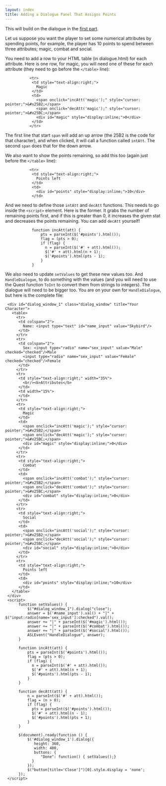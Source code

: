 ```yaml
---
layout: index
title: Adding a Dialogue Panel That Assigns Points
---
```



This will build on the dialogue in the [first part](ui-dialogue.html). 

Let us suppose you want the player to set some numerical attributes by spending points, for example, the player has 10 points to spend between three attributes; magic, combat and social.

You need to add a row to your HTML table (in dialogue.html) for each attribute. Here is one row, for magic, you will need one of these for each attribute (they need to go before the `</table>` line):

```
           <tr>
            <td style="text-align:right;">
              Magic
            </td>
            <td>
              <span onclick="incAtt('magic');" style="cursor: pointer;">&#x25B2;</span>
              <span onclick="decAtt('magic');" style="cursor: pointer;">&#x25BC;</span>
              <div id="magic" style="display:inline;">0</div>
            </td>
           </tr> 
```

The first line that start `span` will add an up arrow (the 25B2 is the code for that character), and when clicked, it will call a function called `intAtt`. The second `span` does that for the down arrow.

We also want to show the points remaining, so add this too (again just before the `</table>` line):

```
           <tr>
            <td style="text-align:right;">
              Points left
            </td>
            <td>
              <div id="points" style="display:inline;">10</div>
            </td>
```

And we need to define those `intAtt` and `decAtt` functions. This needs to go inside the `<script>` element. Here is the former. It grabs the number of remaining points first, and if this is greater than 0, it increases the given stat and decreases the points remaining. You can add `decAtt` yourself!

```
            function incAtt(att) {
                pts = parseInt($('#points').html());
                flag = (pts > 0);
                if (flag) {
                  n = parseInt($('#' + att).html());
                  $('#' + att).html(n + 1);
                  $('#points').html(pts - 1);
                }
            }
```

We also need to update `setValues` to get these new values too. And `HandleDialogue`, to do something with the values (and you will need to use the Quest function `ToInt` to convert them from strings to integers). The dialogue will need to be bigger too. You are on your own for `HandleDialogue`, but here is the complete file:

```
 <div id="dialog_window_1" class="dialog_window" title="Your Character">
   <table>
     <tr>
      <td colspan="2">
        Name: <input type="text" id="name_input" value="Skybird"/>
      </td>
     </tr>
     <tr>
      <td colspan="2">
        Sex: <input type="radio" name="sex_input" value="Male" checked="checked"/>Male
        <input type="radio" name="sex_input" value="Female" checked="checked"/>Female
      </td>
     </tr>
     <tr>
      <td style="text-align:right;" width="35%">
        <br/><b>Attributes</b>
      </td>
      <td width="15%">
      </td>
     </tr> 
     <tr>
      <td style="text-align:right;">
        Magic
      </td>
      <td>
        <span onclick="incAtt('magic');" style="cursor: pointer;">&#x25B2;</span>
        <span onclick="decAtt('magic');" style="cursor: pointer;">&#x25BC;</span>
        <div id="magic" style="display:inline;">0</div>
      </td>
     </tr> 
     <tr>
      <td style="text-align:right;">
        Combat
      </td>
      <td>
        <span onclick="incAtt('combat');" style="cursor: pointer;">&#x25B2;</span>
        <span onclick="decAtt('combat');" style="cursor: pointer;">&#x25BC;</span>
        <div id="combat" style="display:inline;">0</div>
      </td>
     </tr> 
     <tr>
      <td style="text-align:right;">
        Social
      </td>
      <td>
        <span onclick="incAtt('social');" style="cursor: pointer;">&#x25B2;</span>
        <span onclick="decAtt('social');" style="cursor: pointer;">&#x25BC;</span>
        <div id="social" style="display:inline;">0</div>
      </td>
     </tr> 
     <tr>
      <td style="text-align:right;">
        Points left
      </td>
      <td>
        <div id="points" style="display:inline;">10</div>
      </td>
   </table>
 </div>
 <script>
      function setValues() {
          $("#dialog_window_1").dialog("close");
          answer = $('#name_input').val() + "|" + $("input:radio[name='sex_input']:checked").val();
          answer += "|" + parseInt($('#magic').html()); 
          answer += "|" + parseInt($('#combat').html()); 
          answer += "|" + parseInt($('#social').html()); 
          ASLEvent("HandleDialogue", answer);
      }
      
      function incAtt(att) {
          pts = parseInt($('#points').html());
          flag = (pts > 0);
          if (flag) {
            n = parseInt($('#' + att).html());
            $('#' + att).html(n + 1);
            $('#points').html(pts - 1);
          }
      }
 
      function decAtt(att) {
          n = parseInt($('#' + att).html());
          flag = (n > 0);
          if (flag) {
            pts = parseInt($('#points').html());
            $('#' + att).html(n - 1);
            $('#points').html(pts + 1);
          }
      }
 
      $(document).ready(function () {
          $('#dialog_window_1').dialog({
             height: 360,
             width: 400,
             buttons: {
                "Done": function() { setValues();}
            }
          });
          $("button[title='Close']")[0].style.display = 'none';
      });
 </script>
